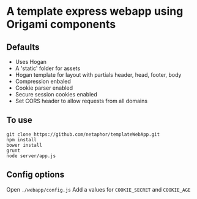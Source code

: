 A template express webapp using Origami components
===

Defaults
---

* Uses Hogan
* A 'static' folder for assets
* Hogan template for layout with partials header, head, footer, body
* Compression enbaled
* Cookie parser enabled
* Secure session cookies enabled
* Set CORS header to allow requests from all domains

To use
---

	git clone https://github.com/netaphor/templateWebApp.git
	npm install
	bower install
	grunt
	node server/app.js

Config options
---

Open `./webapp/config.js`
Add a values for `COOKIE_SECRET` and `COOKIE_AGE`